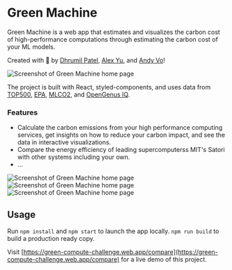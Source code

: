 # Green Machine

Green Machine is a web app that estimates and visualizes the carbon cost of high-performance computations through estimating the carbon cost of your ML models.

Created with :sparkling_heart: by [Dhrumil Patel](https://github.com/dhrumilp15), [Alex Yu](https://github.com/uyxela), and [Andy Vo](https://github.com/andyyvo)!

![Screenshot of Green Machine home page](./images/greenmachine-home.png "Green Machine home page")

The project is built with React, styled-components, and uses data from [TOP500](https://www.top500.org/), [EPA](https://www.epa.gov/energy/greenhouse-gas-equivalencies-calculator), [MLCO2](https://github.com/mlco2/impact/tree/master/data), and [OpenGenus IQ](https://iq.opengenus.org/floating-point-operations-per-second-flops-of-machine-learning-models/).

### Features

- Calculate the carbon emissions from your high performance computing services, get insights on how to reduce your carbon impact, and see the data in interactive visualizations.
- Compare the energy efficiency of leading supercomputerss MIT's Satori with other systems including your own.
- ...

![Screenshot of Green Machine home page](./images/greenmachine-calculate1.png "Green Machine home page")
![Screenshot of Green Machine home page](./images/greenmachine-calculate2.png "Green Machine home page")
![Screenshot of Green Machine home page](./images/greenmachine-calculate3.png "Green Machine home page")

## Usage

Run `npm install` and `npm start` to launch the app locally. `npm run build` to build a production ready copy.

Visit [https://green-compute-challenge.web.app/compare](https://green-compute-challenge.web.app/compare) for a live demo of this project.

